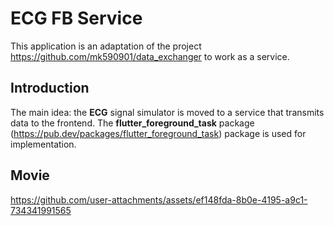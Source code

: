 # ECG FB Service

This application is an adaptation of the project https://github.com/mk590901/data_exchanger to work as a service.

## Introduction

The main idea: the __ECG__ signal simulator is moved to a service that transmits data to the frontend. The __flutter_foreground_task__ package (https://pub.dev/packages/flutter_foreground_task) package is used for implementation.

## Movie

https://github.com/user-attachments/assets/ef148fda-8b0e-4195-a9c1-734341991565


